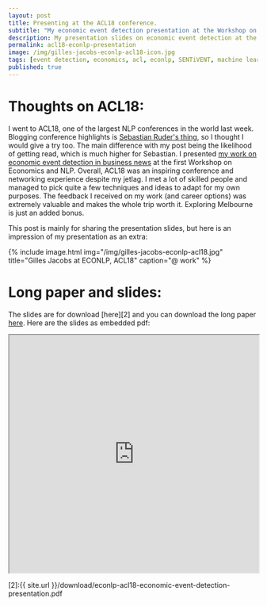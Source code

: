 ```yaml
---
layout: post
title: Presenting at the ACL18 conference.
subtitle: "My economic event detection presentation at the Workshop on Economics and NLP."
description: My presentation slides on economic event detection at the Workshop on Economics and NLP at ACL18, Melbourne, AUS.
permalink: acl18-econlp-presentation
image: /img/gilles-jacobs-econlp-acl18-icon.jpg
tags: [event detection, economics, acl, econlp, SENTiVENT, machine learning, economic news, text mining, NLP, event extraction]
published: true
---
```


# Thoughts on ACL18:
I went to ACL18, one of the largest NLP conferences in the world last week.
Blogging conference highlights is [Sebastian Ruder's thing](http://ruder.io/acl-2018-highlights/), so I thought I would give a try too.
The main difference with my post being the likelihood of getting read, which is much higher for Sebastian.
I presented [my work on economic event detection in business news][1] at the first Workshop on Economics and NLP.
Overall, ACL18 was an inspiring conference and networking experience despite my jetlag.
I met a lot of skilled people and managed to pick quite a few techniques and ideas to adapt for my own purposes.
The feedback I received on my work (and career options) was extremely valuable and makes the whole trip worth it.
Exploring Melbourne is just an added bonus.

This post is mainly for sharing the presentation slides, but here is an impression of my presentation as an extra:

{% include image.html
            img="/img/gilles-jacobs-econlp-acl18.jpg"
            title="Gilles Jacobs at ECONLP, ACL18"
            caption="@ work" %}

# Long paper and slides:
The slides are for download [here][2] and you can download the long paper [here][1].
Here are the slides as embedded pdf:

<iframe src="https://drive.google.com/file/d/1JfzZzCFarqiSBJSzzprtdqYINKWgd1AS/preview" width="100%" height="480"></iframe>

[1]:https://aclanthology.info/papers/W18-3101/w18-3101
[2]:{{ site.url }}/download/econlp-acl18-economic-event-detection-presentation.pdf